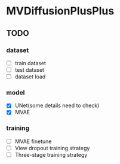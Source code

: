 # MVDiffusionPlusPlus

## TODO
### dataset
- [ ] train dataset
- [ ] test dataset
- [ ] dataset load

### model
- [x] UNet(some details need to check)
- [x] MVAE

### training
- [ ] MVAE finetune
- [ ] View dropout training strategy
- [ ] Three-stage training strategy